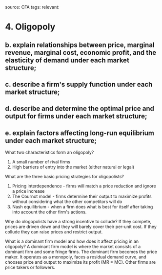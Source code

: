 source: CFA
tags: 
relevant: 

# 4. Oligopoly

## b. explain relationships between price, marginal revenue, marginal cost, economic profit, and the elasticity of demand under each market structure;
## c. describe a firm's supply function under each market structure;
## d. describe and determine the optimal price and output for firms under each market structure;
## e. explain factors affecting long-run equilibrium under each market structure;

What two characteristics form an oligopoly?
1. A small number of rival firms
2. High barriers of entry into the market (either natural or legal)

What are the three basic pricing strategies for oligopolists?
1. Pricing interdependence - firms will match a price reduction and ignore a price increase
2. The Cournot model - firms determine their output to maximize profits without considering what the other competitors will do
3. Nash equilibrium - when a firm does what is best for itself after taking into account the other firm's actions.

Why do ologopolists have a strong incentive to collude?
If they compete, prices are driven down and they will barely cover their per-unit cost. If they collude they can raise prices and restrict output.

What is a dominant firm model and how does it affect pricing in an oligopoly?
A dominant firm model is where the market consists of a dominant firm and some fringe firms. The dominant firm becomes the price maker. It operates as a monopoly, faces a residual demand curve, and chooses price and output to maximize its profit (MR = MC). Other firms are price takers or followers.

